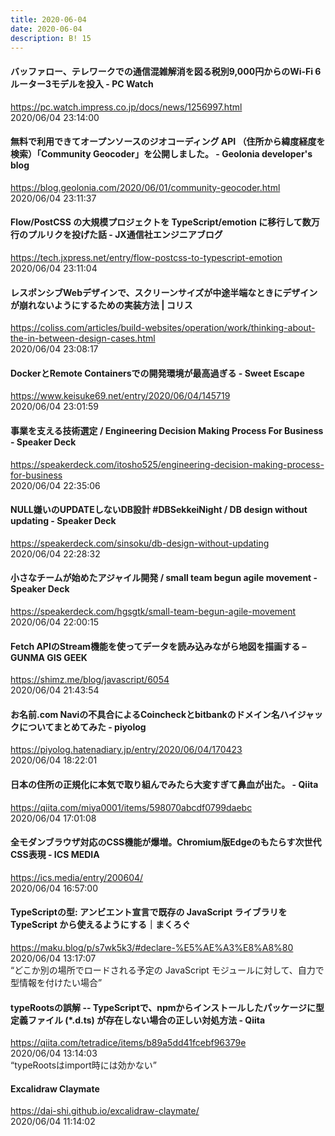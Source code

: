```yaml
---
title: 2020-06-04
date: 2020-06-04
description: B! 15
---
```


#### バッファロー、テレワークでの通信混雑解消を図る税別9,000円からのWi-Fi 6ルーター3モデルを投入 - PC Watch
https://pc.watch.impress.co.jp/docs/news/1256997.html<br>
2020/06/04 23:14:00<br>


#### 無料で利用できてオープンソースのジオコーディング API （住所から緯度経度を検索）「Community Geocoder」を公開しました。 - Geolonia developer's blog
https://blog.geolonia.com/2020/06/01/community-geocoder.html<br>
2020/06/04 23:11:37<br>


#### Flow/PostCSS の大規模プロジェクトを TypeScript/emotion に移行して数万行のプルリクを投げた話 - JX通信社エンジニアブログ
https://tech.jxpress.net/entry/flow-postcss-to-typescript-emotion<br>
2020/06/04 23:11:04<br>


#### レスポンシブWebデザインで、スクリーンサイズが中途半端なときにデザインが崩れないようにするための実装方法 | コリス
https://coliss.com/articles/build-websites/operation/work/thinking-about-the-in-between-design-cases.html<br>
2020/06/04 23:08:17<br>


#### DockerとRemote Containersでの開発環境が最高過ぎる - Sweet Escape
https://www.keisuke69.net/entry/2020/06/04/145719<br>
2020/06/04 23:01:59<br>


#### 事業を支える技術選定 / Engineering Decision Making Process For Business - Speaker Deck
https://speakerdeck.com/itosho525/engineering-decision-making-process-for-business<br>
2020/06/04 22:35:06<br>


#### NULL嫌いのUPDATEしないDB設計 #DBSekkeiNight / DB design without updating - Speaker Deck
https://speakerdeck.com/sinsoku/db-design-without-updating<br>
2020/06/04 22:28:32<br>


#### 小さなチームが始めたアジャイル開発 / small team begun agile movement - Speaker Deck
https://speakerdeck.com/hgsgtk/small-team-begun-agile-movement<br>
2020/06/04 22:00:15<br>


#### Fetch APIのStream機能を使ってデータを読み込みながら地図を描画する – GUNMA GIS GEEK
https://shimz.me/blog/javascript/6054<br>
2020/06/04 21:43:54<br>


#### お名前.com Naviの不具合によるCoincheckとbitbankのドメイン名ハイジャックについてまとめてみた - piyolog
https://piyolog.hatenadiary.jp/entry/2020/06/04/170423<br>
2020/06/04 18:22:01<br>


#### 日本の住所の正規化に本気で取り組んでみたら大変すぎて鼻血が出た。 - Qiita
https://qiita.com/miya0001/items/598070abcdf0799daebc<br>
2020/06/04 17:01:08<br>


#### 全モダンブラウザ対応のCSS機能が爆増。Chromium版Edgeのもたらす次世代CSS表現 - ICS MEDIA
https://ics.media/entry/200604/<br>
2020/06/04 16:57:00<br>


#### TypeScriptの型: アンビエント宣言で既存の JavaScript ライブラリを TypeScript から使えるようにする｜まくろぐ
https://maku.blog/p/s7wk5k3/#declare-%E5%AE%A3%E8%A8%80<br>
2020/06/04 13:17:07<br>
“どこか別の場所でロードされる予定の JavaScript モジュールに対して、自力で型情報を付けたい場合”


#### typeRootsの誤解 -- TypeScriptで、npmからインストールしたパッケージに型定義ファイル (*.d.ts) が存在しない場合の正しい対処方法 - Qiita
https://qiita.com/tetradice/items/b89a5dd41fcebf96379e<br>
2020/06/04 13:14:03<br>
“typeRootsはimport時には効かない”


#### Excalidraw Claymate
https://dai-shi.github.io/excalidraw-claymate/<br>
2020/06/04 11:14:02<br>



